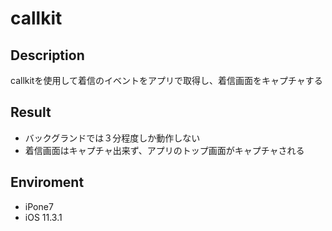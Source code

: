 # callkit

## Description
callkitを使用して着信のイベントをアプリで取得し、着信画面をキャプチャする

## Result
* バックグランドでは３分程度しか動作しない
* 着信画面はキャプチャ出来ず、アプリのトップ画面がキャプチャされる

## Enviroment
* iPone7
* iOS 11.3.1

